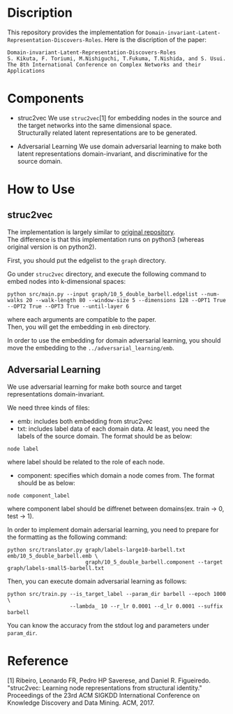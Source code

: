 # Discription
This repository provides the implementation for `Domain-invariant-Latent-Representation-Discovers-Roles`.
Here is the discription of the paper:

```
Domain-invariant-Latent-Representation-Discovers-Roles
S. Kikuta, F. Toriumi, M.Nishiguchi, T.Fukuma, T.Nishida, and S. Usui.
The 8th International Conference on Complex Networks and their Applications
```

# Components
- struc2vec
We use `struc2vec`[1] for embedding nodes in the source and the target networks into the same dimensional space.   
Structurally related latent representations are to be generated.   

- Adversarial Learning
We use domain adversarial learning to make both latent representations domain-invariant, and discriminative for the source domain.

# How to Use
## struc2vec
The implementation is largely similar to [original repository](https://github.com/leoribeiro/struc2vec).    
The difference is that this implementation runs on python3 (whereas original version is on python2).

First, you should put the edgelist to the `graph` directory.

Go under `struc2vec` directory, and execute the following command to embed nodes into k-dimensional spaces:

```
python src/main.py --input graph/10_5_double_barbell.edgelist --num-walks 20 --walk-length 80 --window-size 5 --dimensions 128 --OPT1 True --OPT2 True --OPT3 True --until-layer 6
```

where each arguments are compatible to the paper.   
Then, you will get the embedding in `emb` directory. 

In order to use the embedding for domain adversarial learning, you should move the embedding to the `../adversarial_learning/emb`.

## Adversarial Learning
We use adversarial learning for make both source and target representations domain-invariant.   

We need three kinds of files:
- emb: includes both embedding from struc2vec
- txt: includes label data of each domain data. At least, you need the labels of the source domain.
The format should be as below:
```
node label
```
where label should be related to the role of each node.
- component: specifies which domain a node comes from.
The format should be as below:
```
node component_label
```
where component label should be diffrenet between domains(ex. train -> 0, test -> 1).

In order to implement domain adersarial learning, you need to prepare for the formatting as the following command:

```
python src/translator.py graph/labels-large10-barbell.txt emb/10_5_double_barbell.emb \
                         graph/10_5_double_barbell.component --target graph/labels-small5-barbell.txt 
```

Then, you can execute domain adversarial learning as follows:

```
python src/train.py --is_target_label --param_dir barbell --epoch 1000 \
                    --lambda_ 10 --r_lr 0.0001 --d_lr 0.0001 --suffix barbell
```

You can know the accuracy from the stdout log and parameters under `param_dir`.

# Reference
[1] Ribeiro, Leonardo FR, Pedro HP Saverese, and Daniel R. Figueiredo. "struc2vec: Learning node representations from structural identity." Proceedings of the 23rd ACM SIGKDD International Conference on Knowledge Discovery and Data Mining. ACM, 2017.
